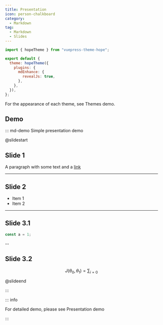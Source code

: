 ```yaml
---
title: Presentation
icon: person-chalkboard
category:
  - Markdown
tag:
  - Markdown
  - Slides
---
```


<!-- @include: @md-enhance/guide/content/revealjs/README.md#before -->

```js {7} title=".vuepress/config.js"
import { hopeTheme } from "vuepress-theme-hope";

export default {
  theme: hopeTheme({
    plugins: {
      mdEnhance: {
        revealJs: true,
      },
    },
  }),
};
```

<!-- @include: @md-enhance/guide/content/revealjs/README.md#options -->

For the appearance of each theme, see <ProjectLink name="md-enhance" path="/guide/content/revealjs/themes.html">Themes demo</ProjectLink>.

## Demo

::: md-demo Simple presentation demo

@slidestart

## Slide 1

A paragraph with some text and a [link](https://mister-hope.com)

---

## Slide 2

- Item 1
- Item 2

---

## Slide 3.1

```js
const a = 1;
```

--

## Slide 3.2

$$
J(\theta_0,\theta_1) = \sum_{i=0}
$$

@slideend

:::

::: info

For detailed demo, please see <ProjectLink name="md-enhance" path="/guide/content/revealjs/demo.html">Presentation demo</ProjectLink>

:::

<!-- @include: @md-enhance/guide/content/revealjs/README.md#customize -->
